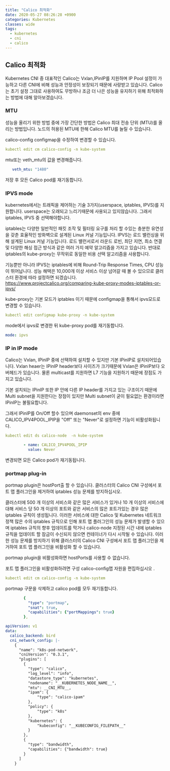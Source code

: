 ```yaml
---
title: "Calico 최적화"
date: 2020-05-27 08:26:28 +0900
categories: Kubernetes
classes: wide
tags:
  - kubernetes 
  - cni
  - calico
---
```

## Calico 최적화
Kubernetes CNI 중 대표적인 Calico는 Vxlan,IPinIP를 지원하며 IP Pool 설정이 가능하고 다른 CNI에 비해 성능과 안정성이 보장되기 때문에 사랑받고 있습니다.
Calico는 초기 설정 그대로 사용하여도 무방하나 조금 더 나은 성능을 유지하기 위해 최적화하는 방법에 대해 알아보겠습니다.

### MTU
성능을 올리기 위한 방법 중에 가장 간단한 방법은 Calico 최대 전송 단위 (MTU)를 올리는 방법입니다.
노드의 허용된 MTU에 한해 Calico MTU를 늘릴 수 있습니다.

calico-config configmap을 수정하여 변경할 수 있습니다.
```yaml
kubectl edit cm calico-config -n kube-system
```

mtu또는 veth_mtu의 값을 변경해줍니다.
```yaml
   veth_mtu: "1480"
```
저장 후 모든 Calico pod를 재기동합니다.

### IPVS mode
kubernetes에서는 트래픽을 제어하는 기술 3가지(userspace, iptables, IPVS)를 지원합니다.
userspace는 오래되고 느리기때문에 사용되고 있지않습니다. 그래서 iptables, IPVS 중 선택해야합니다.

iptables는 다양한 일반적인 패킷 조작 및 필터링 요구를 처리 할 수있는 충분한 유연성을 갖춘 효율적인 방화벽으로 설계된 Linux 커널 기능입니다.
IPVS는 로드 밸런싱을 위해 설계된 Linux 커널 기능입니다. 로드 밸런서로서 라운드 로빈, 최단 지연, 최소 연결 및 다양한 해싱 접근 방식과 같은 여러 가지 예약 알고리즘을 가지고 있습니다.
반대로 iptables의 kube-proxy는 무작위로 동일한 비용 선택 알고리즘을 사용합니다.

기능뿐만 아니라 IPVS는 iptables에 비해 Round-Trip Response Times, CPU 성능이 뛰어납니다.
성능 해택은 10,000개 이상 서비스 이상 넘어갈 때 볼 수 있으므로 클러스터 환경에 따라 설정하면 되겠습니다.
https://www.projectcalico.org/comparing-kube-proxy-modes-iptables-or-ipvs/

kube-proxy는 기본 모드가 iptables 이기 때문에 configmap을 통해서 ipvs모드로 변경할 수 있습니다.
```yaml
kubectl edit configmap kube-proxy -n kube-system
```

mode에서 ipvs로 변경한 뒤 kube-proxy pod를 재기동합니다.
```yaml
mode: ipvs
```



### IP in IP mode 
Calico는 Vxlan, IPinIP 중에 선택하여 설치할 수 있지만 기본 IPinIP로 설치되어있습니다.
Vxlan heaer는 IPinIP header보다 사이즈가 크기때문에 Vxlan은 IPinIP보다 오버헤드가 있습니다.
물론 multicast를 지원하면 L7 기능을 지원하기 때문에 장점도 가지고 있습니다. 

기본 설치되는 IPinIP 또한 IP 안에 다른 IP header를 가지고 있는 구조이기 때문에 
Multi subnet을 지원한다는 장점이 있지만 Multi subnet이 굳이 필요없는 환경이라면 IPinIP는 불필요합니다.

그래서 IPinIP를 On/Off 할수 있으며 daemonset의 env 중에 CALICO_IPV4POOL_IPIP을 "Off" 또는 "Never"로 설정하면 기능이 비활성화됩니다.
```yaml
kubectl edit ds calico-node  -n kube-system
```

```yaml
        - name: CALICO_IPV4POOL_IPIP
          value: Never
```
변경되면 모든 Calico pod가 재기동됩니다.

### portmap plug-in

portmap plugin은  hostPort출 할 수 있습니다. 클러스터의 Calico CNI 구성에서 포트 맵 플러그인을 제거하여 iptables 성능 문제를 방지하십시오.

클러스터에 500 개 이상의 서비스와 같은 많은 서비스가 있거나 10 개 이상의 서비스에 대해 서비스 당 50 개 이상의 포트와 같은 서비스의 많은 포트가있는 경우 많은 iptables 규칙이 생성됩니다. 이러한 서비스에 대한 Calico 및 Kubernetes 네트워크 정책 많은 수의 iptables 규칙으로 인해 포트 맵 플러그인의 성능 문제가 발생할 수 있으며 iptables 규칙의 향후 업데이트를 막거나 calico-node 지정된 시간 내에 iptables 규칙을 업데이트 할 잠금이 수신되지 않으면 컨테이너가 다시 시작될 수 있습니다. 이러한 성능 문제를 방지하기 위해 클러스터의 Calico CNI 구성에서 포트 맵 플러그인을 제거하여 포트 맵 플러그인을 비활성화 할 수 있습니다.

portmap plugin을 비활성화하면 hostPorts를 사용할 수 없습니다.

포트 맵 플러그인을 비활성화하려면 구성 calico-config맵 자원을 편집하십시오 .

```yaml
kubectl edit cm calico-config -n kube-system
```

portmap 구문을 삭제하고 calico pod를 모두 재기동합니다.
```yaml
        {
          "type": "portmap",
          "snat": true,
          "capabilities": {"portMappings": true}
        },
```


```yaml
apiVersion: v1
data:
  calico_backend: bird
  cni_network_config: |-
    {
      "name": "k8s-pod-network",
      "cniVersion": "0.3.1",
      "plugins": [
        {
          "type": "calico",
          "log_level": "info",
          "datastore_type": "kubernetes",
          "nodename": "__KUBERNETES_NODE_NAME__",
          "mtu": __CNI_MTU__,
          "ipam": {
              "type": "calico-ipam"
          },
          "policy": {
              "type": "k8s"
          },
          "kubernetes": {
              "kubeconfig": "__KUBECONFIG_FILEPATH__"
          }
        },
        {
          "type": "bandwidth",
          "capabilities": {"bandwidth": true}
        }
      ]
    }
```